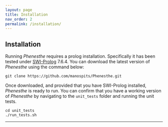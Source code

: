```yaml
---
layout: page
title: Installation
nav_order: 2
permalink: /installation/
---
```


## Installation

Running _Phenesthe_ requires a prolog installation. Specifically it has been tested under [SWI-Prolog](swi-prolog.org) 7.6.4.
You can download the latest version of _Phenesthe_ using the command below:
```
git clone https://github.com/manospits/Phenesthe.git
```
Once downloaded, and provided that you have SWI-Prolog installed, _Phenesthe_ is ready to run. You can confirm that you have a working version of _Phenesthe_ by navigating to the ``unit_tests`` folder and running the unit tests.

```
cd unit_tests
./run_tests.sh
```

---
